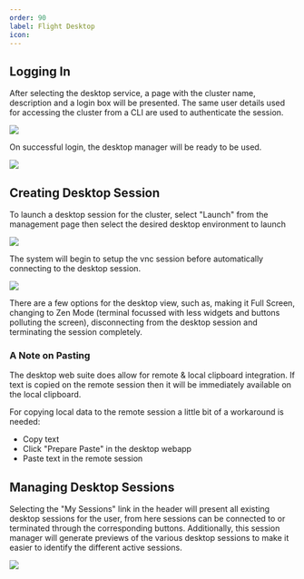 ```yaml
---
order: 90
label: Flight Desktop
icon:
---
```


## Logging In

After selecting the desktop service, a page with the cluster name, description and a login box will be presented. The same user details used for accessing the cluster from a CLI are used to authenticate the session.

![](/images/flight_web_desktop_login.png)

On successful login, the desktop manager will be ready to be used.

![](/images/flight_web_desktop_manager.png)

## Creating Desktop Session

To launch a desktop session for the cluster, select "Launch" from the management page then select the desired desktop environment to launch 

![](/images/flight_web_desktop_launch.png)

The system will begin to setup the vnc session before automatically connecting to the desktop session.

![](/images/flight_web_desktop_vnc.png)

There are a few options for the desktop view, such as, making it Full Screen, changing to Zen Mode (terminal focussed with less widgets and buttons polluting the screen), disconnecting from the desktop session and terminating the session completely.

### A Note on Pasting

The desktop web suite does allow for remote & local clipboard integration. If text is copied on the remote session then it will be immediately available on the local clipboard.

For copying local data to the remote session a little bit of a workaround is needed:
- Copy text
- Click "Prepare Paste" in the desktop webapp
- Paste text in the remote session

## Managing Desktop Sessions

Selecting the "My Sessions" link in the header will present all existing desktop sessions for the user, from here sessions can be connected to or terminated through the corresponding buttons. Additionally, this session manager will generate previews of the various desktop sessions to make it easier to identify the different active sessions.

![](/images/flight_web_desktop_sessions.png)